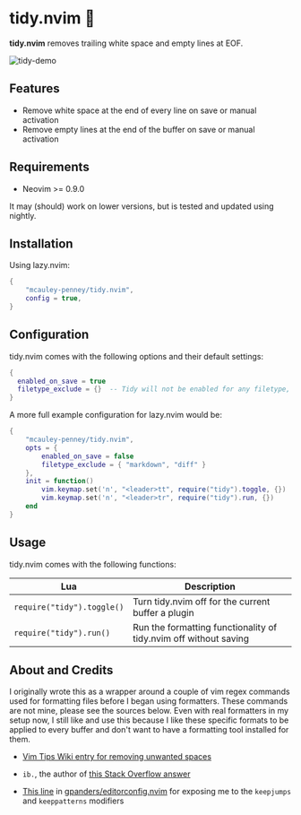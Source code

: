 # tidy.nvim 🧹

**tidy.nvim** removes trailing white space and empty lines at EOF.

![tidy-demo](https://github.com/mcauley-penney/tidy.nvim/assets/59481467/f3807c69-2b36-4a14-b83a-dd0f2829e096)

## Features

- Remove white space at the end of every line on save or manual activation
- Remove empty lines at the end of the buffer on save or manual activation

## Requirements

- Neovim >= 0.9.0

It may (should) work on lower versions, but is tested and updated using nightly.

## Installation

Using lazy.nvim:

```lua
{
    "mcauley-penney/tidy.nvim",
    config = true,
}
```

## Configuration

tidy.nvim comes with the following options and their default settings:

```lua
{
  enabled_on_save = true
  filetype_exclude = {}  -- Tidy will not be enabled for any filetype, e.g. "markdown", in this table
}
```

A more full example configuration for lazy.nvim would be:

```lua
{
    "mcauley-penney/tidy.nvim",
    opts = {
        enabled_on_save = false
        filetype_exclude = { "markdown", "diff" }
    },
    init = function()
        vim.keymap.set('n', "<leader>tt", require("tidy").toggle, {})
        vim.keymap.set('n', "<leader>tr", require("tidy").run, {})
    end
}
```

## Usage

tidy.nvim comes with the following functions:

| Lua                        | Description                                                      |
| -------------------------- | ---------------------------------------------------------------- |
| `require("tidy").toggle()` | Turn tidy.nvim off for the current buffer a plugin               |
| `require("tidy").run()`    | Run the formatting functionality of tidy.nvim off without saving |

## About and Credits

I originally wrote this as a wrapper around a couple of vim regex commands used for formatting files before I began using formatters. These commands are not mine, please see the sources below. Even with real formatters in my setup now, I still like and use this because I like these specific formats to be applied to every buffer and don't want to have a formatting tool installed for them.

- [Vim Tips Wiki entry for removing unwanted spaces](https://vim.fandom.com/wiki/Remove_unwanted_spaces#Automatically_removing_all_trailing_whitespace)

- `ib.`, the author of [this Stack Overflow answer](https://stackoverflow.com/a/7501902)

- [This line](https://github.com/gpanders/editorconfig.nvim/blob/ae3586771996b2fb1662eb0c17f5d1f4f5759bb7/lua/editorconfig.lua#L180)
  in [gpanders/editorconfig.nvim](https://github.com/gpanders/editorconfig.nvim) for exposing me to the `keepjumps`
  and `keeppatterns` modifiers
